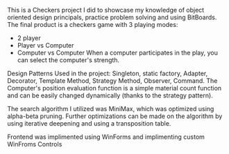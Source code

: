 This is a Checkers project I did to showcase my knowledge of object oriented design principals, practice problem solving and using BitBoards.
The final product is a checkers game with 3 playing modes:
- 2 player
- Player vs Computer
- Computer vs Computer
When a computer participates in the play, you can select the computer's strength.

Design Patterns Used in the project:
Singleton, static factory, Adapter, Decorator, Template Method, Strategy Method, Observer, Command.
The Computer's position evaluation function is a simple material count function and can be easily changed dynamically (thanks to the strategy pattern).

The search algorithm I utilized was MiniMax, which was optimized using alpha-beta pruning. 
Further optimizations can be made on the algorithm by using iterative deepening and using a transposition table.

Frontend was implimented using WinForms and implimenting custom WinFroms Controls 
